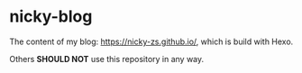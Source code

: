 # nicky-blog

The content of my blog: https://nicky-zs.github.io/, which is build with Hexo.

Others **SHOULD NOT** use this repository in any way.
